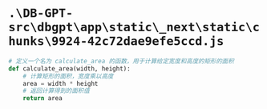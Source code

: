 # `.\DB-GPT-src\dbgpt\app\static\_next\static\chunks\9924-42c72dae9efe5ccd.js`

```py
# 定义一个名为 calculate_area 的函数，用于计算给定宽度和高度的矩形的面积
def calculate_area(width, height):
    # 计算矩形的面积，宽度乘以高度
    area = width * height
    # 返回计算得到的面积值
    return area
```